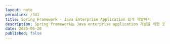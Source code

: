 ```yaml
---
layout: note
permalink: /341
title: Spring Framework - Java Enterprise Application 쉽게 개발하기
description: Spring framework는 Java enterprise application 개발을 위한 포괄적인 programming 및 configuration model을 제공하는 opensource application framework입니다.
date: 2025-06-20
published: false
---
```



